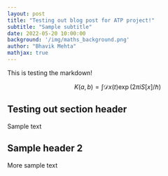 ```yaml
---
layout: post
title: "Testing out blog post for ATP project!"
subtitle: "Sample subtitle"
date: 2022-05-20 10:00:00
background: '/img/maths_background.png'
author: "Bhavik Mehta"
mathjax: true
---
```


This is testing the markdown!

$$
K(a,b) = \int \mathcal{D}x(t) \exp(2\pi i S[x]/\hbar)
$$

## Testing out section header

Sample text

## Sample header 2

More sample text
